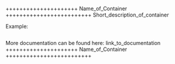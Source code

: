 +++++++++++++++++++++ Name_of_Container +++++++++++++++++++++++++
Short_description_of_container

Example:
```
```

More documentation can be found here: link_to_documentation
+++++++++++++++++++++ Name_of_Container +++++++++++++++++++++++++

